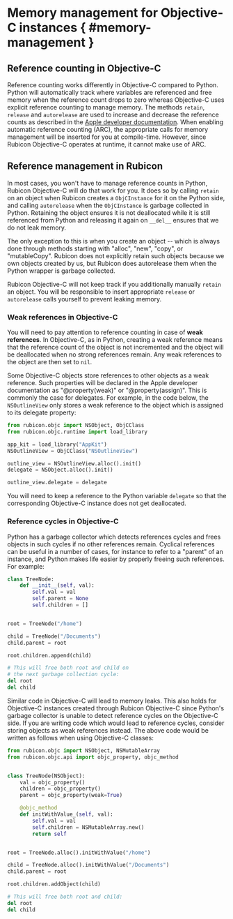 # Memory management for Objective-C instances { #memory-management }

## Reference counting in Objective-C

Reference counting works differently in Objective-C compared to Python. Python will automatically track where variables are referenced and free memory when the reference count drops to zero whereas Objective-C uses explicit reference counting to manage memory. The methods `retain`, `release` and `autorelease` are used to increase and decrease the reference counts as described in the [Apple developer documentation](https://developer.apple.com/library/archive/documentation/Cocoa/Conceptual/MemoryMgmt/Articles/MemoryMgmt.html). When enabling automatic reference counting (ARC), the appropriate calls for memory management will be inserted for you at compile-time. However, since Rubicon Objective-C operates at runtime, it cannot make use of ARC.

## Reference management in Rubicon

In most cases, you won't have to manage reference counts in Python, Rubicon Objective-C will do that work for you. It does so by calling `retain` on an object when Rubicon creates a `ObjCInstance` for it on the Python side, and calling `autorelease` when the `ObjCInstance` is garbage collected in Python. Retaining the object ensures it is not deallocated while it is still referenced from Python and releasing it again on `__del__` ensures that we do not leak memory.

The only exception to this is when you create an object -- which is always done through methods starting with "alloc", "new", "copy", or "mutableCopy". Rubicon does not explicitly retain such objects because we own objects created by us, but Rubicon does autorelease them when the Python wrapper is garbage collected.

Rubicon Objective-C will not keep track if you additionally manually `retain` an object. You will be responsible to insert appropriate `release` or `autorelease` calls yourself to prevent leaking memory.

### Weak references in Objective-C

You will need to pay attention to reference counting in case of **weak references**. In Objective-C, as in Python, creating a weak reference means that the reference count of the object is not incremented and the object will be deallocated when no strong references remain. Any weak references to the object are then set to `nil`.

Some Objective-C objects store references to other objects as a weak reference. Such properties will be declared in the Apple developer documentation as "@property(weak)" or "@property(assign)". This is commonly the case for delegates. For example, in the code below, the `NSOutlineView` only stores a weak reference to the object which is assigned to its delegate property:

```python
from rubicon.objc import NSObject, ObjCClass
from rubicon.objc.runtime import load_library

app_kit = load_library("AppKit")
NSOutlineView = ObjCClass("NSOutlineView")

outline_view = NSOutlineView.alloc().init()
delegate = NSObject.alloc().init()

outline_view.delegate = delegate
```

You will need to keep a reference to the Python variable `delegate` so that the corresponding Objective-C instance does not get deallocated.

### Reference cycles in Objective-C

Python has a garbage collector which detects references cycles and frees objects in such cycles if no other references remain. Cyclical references can be useful in a number of cases, for instance to refer to a "parent" of an instance, and Python makes life easier by properly freeing such references. For example:

```python
class TreeNode:
    def __init__(self, val):
        self.val = val
        self.parent = None
        self.children = []


root = TreeNode("/home")

child = TreeNode("/Documents")
child.parent = root

root.children.append(child)

# This will free both root and child on
# the next garbage collection cycle:
del root
del child
```

Similar code in Objective-C will lead to memory leaks. This also holds for Objective-C instances created through Rubicon Objective-C since Python's garbage collector is unable to detect reference cycles on the Objective-C side. If you are writing code which would lead to reference cycles, consider storing objects as weak references instead. The above code would be written as follows when using Objective-C classes:

```python
from rubicon.objc import NSObject, NSMutableArray
from rubicon.objc.api import objc_property, objc_method


class TreeNode(NSObject):
    val = objc_property()
    children = objc_property()
    parent = objc_property(weak=True)

    @objc_method
    def initWithValue_(self, val):
        self.val = val
        self.children = NSMutableArray.new()
        return self


root = TreeNode.alloc().initWithValue("/home")

child = TreeNode.alloc().initWithValue("/Documents")
child.parent = root

root.children.addObject(child)

# This will free both root and child:
del root
del child
```
